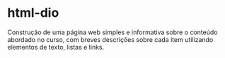 # html-dio
Construção de uma página web simples e informativa sobre o conteúdo abordado no curso, com breves descrições sobre cada item utilizando elementos de texto, listas e links.
